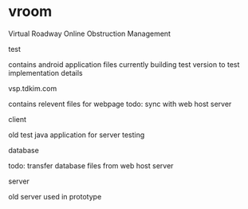 # vroom
Virtual Roadway Online Obstruction Management

test

contains android application files
currently building test version to test implementation details

vsp.tdkim.com

contains relevent files for webpage
todo: sync with web host server

client

old test java application for server testing

database

todo: transfer database files from web host server

server

old server used in prototype


